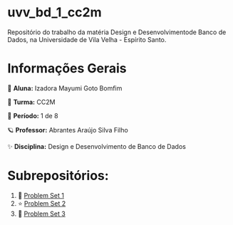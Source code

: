 # uvv_bd_1_cc2m
Repositório do trabalho da matéria Design e Desenvolvimentode Banco de Dados, na Universidade de Vila Velha - Espírito Santo.

# Informações Gerais

🌈 **Aluna:** Izadora Mayumi Goto Bomfim

💫 **Turma:** CC2M

🍭 **Período:** 1 de 8

🪐 **Professor:** Abrantes Araújo Silva Filho

✨ **Disciplina:** Design e Desenvolvimento de Banco de Dados

# Subrepositórios:
1. 🍰 [Problem Set 1](/pset1) 
2. ⭐️ [Problem Set 2](/pset2)
3. 🍓 [Problem Set 3](/pset3)
